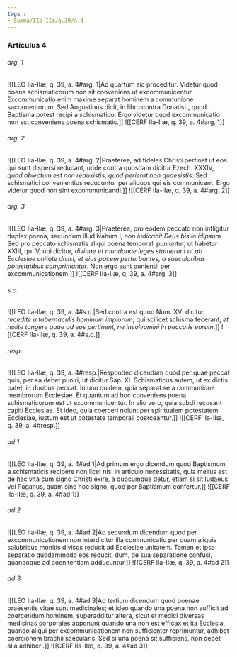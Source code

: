 ```yaml
---
tags : 
- Summa/IIa-IIæ/q.39/a.4
---
```


### Articulus 4

###### arg. 1
![[LEO IIa-IIæ, q. 39, a. 4#arg. 1|Ad quartum sic proceditur. Videtur quod poena schismaticorum non sit conveniens ut excommunicentur. Excommunicatio enim maxime separat hominem a communione sacramentorum. Sed Augustinus dicit, in libro contra Donatist., quod Baptisma potest recipi a schismatico. Ergo videtur quod excommunicatio non est conveniens poena schismatis.]]
![[CERF IIa-IIæ, q. 39, a. 4#arg. 1]]

###### arg. 2
![[LEO IIa-IIæ, q. 39, a. 4#arg. 2|Praeterea, ad fideles Christi pertinet ut eos qui sunt dispersi reducant, unde contra quosdam dicitur Ezech. XXXIV, *quod abiectum est non reduxistis, quod perierat non quaesistis*. Sed schismatici convenientius reducuntur per aliquos qui eis communicent. Ergo videtur quod non sint excommunicandi.]]
![[CERF IIa-IIæ, q. 39, a. 4#arg. 2]]

###### arg. 3
![[LEO IIa-IIæ, q. 39, a. 4#arg. 3|Praeterea, pro eodem peccato non infligitur duplex poena, secundum illud Nahum I, *non iudicabit Deus bis in idipsum*. Sed pro peccato schismatis aliqui poena temporali puniuntur, ut habetur XXIII, qu. V, ubi dicitur, *divinae et mundanae leges statuerunt ut ab Ecclesiae unitate divisi, et eius pacem perturbantes, a saecularibus potestatibus comprimantur*. Non ergo sunt puniendi per excommunicationem.]]
![[CERF IIa-IIæ, q. 39, a. 4#arg. 3]]

###### s.c.
![[LEO IIa-IIæ, q. 39, a. 4#s.c.|Sed contra est quod Num. XVI dicitur, *recedite a tabernaculis hominum impiorum*, qui scilicet schisma fecerant, *et nolite tangere quae ad eos pertinent, ne involvamini in peccatis eorum*.]]
![[CERF IIa-IIæ, q. 39, a. 4#s.c.]]

###### resp.
![[LEO IIa-IIæ, q. 39, a. 4#resp.|Respondeo dicendum quod per quae peccat quis, per ea debet puniri, ut dicitur Sap. XI. Schismaticus autem, ut ex dictis patet, in duobus peccat. In uno quidem, quia separat se a communione membrorum Ecclesiae. Et quantum ad hoc conveniens poena schismaticorum est ut excommunicentur. In alio vero, quia subdi recusant capiti Ecclesiae. Et ideo, quia coerceri nolunt per spiritualem potestatem Ecclesiae, iustum est ut potestate temporali coerceantur.]]
![[CERF IIa-IIæ, q. 39, a. 4#resp.]]

###### ad 1
![[LEO IIa-IIæ, q. 39, a. 4#ad 1|Ad primum ergo dicendum quod Baptismum a schismaticis recipere non licet nisi in articulo necessitatis, quia melius est de hac vita cum signo Christi exire, a quocumque detur, etiam si sit Iudaeus vel Paganus, quam sine hoc signo, quod per Baptismum confertur.]]
![[CERF IIa-IIæ, q. 39, a. 4#ad 1]]

###### ad 2
![[LEO IIa-IIæ, q. 39, a. 4#ad 2|Ad secundum dicendum quod per excommunicationem non interdicitur illa communicatio per quam aliquis salubribus monitis divisos reducit ad Ecclesiae unitatem. Tamen et ipsa separatio quodammodo eos reducit, dum, de sua separatione confusi, quandoque ad poenitentiam adducuntur.]]
![[CERF IIa-IIæ, q. 39, a. 4#ad 2]]

###### ad 3
![[LEO IIa-IIæ, q. 39, a. 4#ad 3|Ad tertium dicendum quod poenae praesentis vitae sunt medicinales; et ideo quando una poena non sufficit ad coercendum hominem, superadditur altera, sicut et medici diversas medicinas corporales apponunt quando una non est efficax et ita Ecclesia, quando aliqui per excommunicationem non sufficienter reprimuntur, adhibet coercionem brachii saecularis. Sed si una poena sit sufficiens, non debet alia adhiberi.]]
![[CERF IIa-IIæ, q. 39, a. 4#ad 3]]


